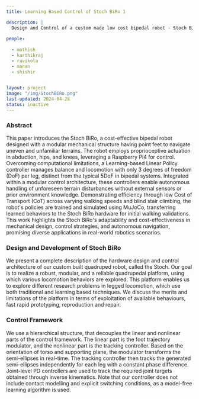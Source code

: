 ```yaml
---
title: Learning Based Control of Stoch BiRo 1

description: |
  Design and Control of a custom made low cost bipedal robot - Stoch BiRo
  
people:
  
  - mothish
  - karthikraj
  - ravikola
  - manan
  - shishir
 

layout: project
image: "/img/StochBiRo.png"
last-updated: 2024-04-28
status: inactive
---
```

### Abstract 
This paper introduces the Stoch BiRo, a cost-effective bipedal robot designed with a modular mechanical structure having point feet to navigate uneven and unfamiliar terrains. The robot employs proprioceptive actuation in abduction, hips, and knees, leveraging a Raspberry Pi4 for control. Overcoming computational limitations, a Learning-based Linear Policy controller manages balance and locomotion with only 3 degrees of freedom (DoF) per leg, distinct from the typical 5DoF in bipedal systems. Integrated within a modular control architecture, these controllers enable autonomous handling of unforeseen terrain disturbances without external sensors or prior environment knowledge. Demonstrating efficiency through low Cost of Transport (CoT) across varying walking speeds and blind stair climbing, the robot's policies are trained and simulated using MuJoCo, transferring learned behaviors to the Stoch BiRo hardware for initial walking validations. This work highlights the Stoch BiRo's adaptability and cost-effectiveness in mechanical design, control strategies, and autonomous navigation, promising diverse applications in real-world robotics scenarios.

### Design and Development of Stoch BiRo
We present a complete description of the hardware design and control architecture of our custom built quadruped robot, called the Stoch. Our goal is to realize a robust, modular, and a reliable quadrupedal platform, using which various locomotion behaviors are explored. This platform enables us to explore different research problems in legged locomotion, which use both traditional and learning based techniques. We discuss the merits and limitations of the platform in terms of exploitation of available behaviours, fast rapid prototyping, reproduction and repair.

### Control Framework 
We use a hierarchical structure, that decouples the linear and nonlinear parts of the control framework. The linear part is the foot trajectory modulator, and the nonlinear part is the tracking controller. Based on the orientation of torso and supporting plane, the modulator transforms the semi-ellipses in real-time. The tracking controller then tracks the generated semi-ellipses independently for each leg with a constant phase difference.
Joint-level PD controllers are used to track the required joint targets obtained through inverse kinematics. Note that our controller does not include contact modelling and explicit switching conditions, as a model-free learning algorithm
is used.

